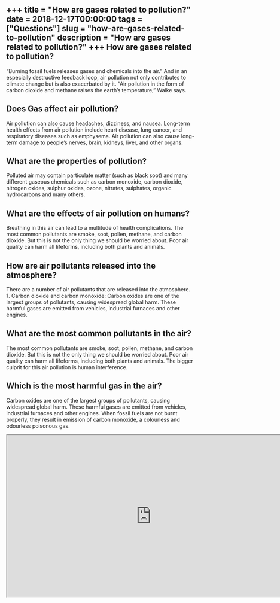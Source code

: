 +++
title = "How are gases related to pollution?"
date = 2018-12-17T00:00:00
tags = ["Questions"]
slug = "how-are-gases-related-to-pollution"
description = "How are gases related to pollution?"
+++
How are gases related to pollution?
-----------------------------------

“Burning fossil fuels releases gases and chemicals into the air.” And in an especially destructive feedback loop, air pollution not only contributes to climate change but is also exacerbated by it. “Air pollution in the form of carbon dioxide and methane raises the earth’s temperature,” Walke says.

Does Gas affect air pollution?
------------------------------

Air pollution can also cause headaches, dizziness, and nausea. Long-term health effects from air pollution include heart disease, lung cancer, and respiratory diseases such as emphysema. Air pollution can also cause long-term damage to people’s nerves, brain, kidneys, liver, and other organs.

What are the properties of pollution?
-------------------------------------

Polluted air may contain particulate matter (such as black soot) and many different gaseous chemicals such as carbon monoxide, carbon dioxide, nitrogen oxides, sulphur oxides, ozone, nitrates, sulphates, organic hydrocarbons and many others.

What are the effects of air pollution on humans?
------------------------------------------------

Breathing in this air can lead to a multitude of health complications. The most common pollutants are smoke, soot, pollen, methane, and carbon dioxide. But this is not the only thing we should be worried about. Poor air quality can harm all lifeforms, including both plants and animals.

How are air pollutants released into the atmosphere?
----------------------------------------------------

There are a number of air pollutants that are released into the atmosphere. 1. Carbon dioxide and carbon monoxide: Carbon oxides are one of the largest groups of pollutants, causing widespread global harm. These harmful gases are emitted from vehicles, industrial furnaces and other engines.

What are the most common pollutants in the air?
-----------------------------------------------

The most common pollutants are smoke, soot, pollen, methane, and carbon dioxide. But this is not the only thing we should be worried about. Poor air quality can harm all lifeforms, including both plants and animals. The bigger culprit for this air pollution is human interference.

Which is the most harmful gas in the air?
-----------------------------------------

Carbon oxides are one of the largest groups of pollutants, causing widespread global harm. These harmful gases are emitted from vehicles, industrial furnaces and other engines. When fossil fuels are not burnt properly, they result in emission of carbon monoxide, a colourless and odourless poisonous gas.

<iframe allow="accelerometer; autoplay; clipboard-write; encrypted-media; gyroscope; picture-in-picture" allowfullscreen="" class="__youtube_prefs__  epyt-is-override  no-lazyload" data-no-lazy="1" data-origheight="433" data-origwidth="770" data-skipgform_ajax_framebjll="" height="433" id="_ytid_51264" loading="lazy" src="https://www.youtube.com/embed/JmIYD6qjQ-k?enablejsapi=1&autoplay=0&cc_load_policy=0&cc_lang_pref=&iv_load_policy=1&loop=0&modestbranding=0&rel=1&fs=1&playsinline=0&autohide=2&theme=dark&color=red&controls=1&" title="YouTube player" width="770"></iframe>